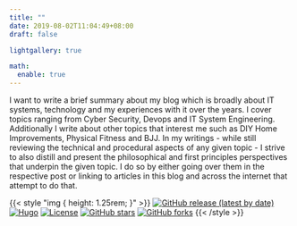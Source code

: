 ```yaml
---
title: ""
date: 2019-08-02T11:04:49+08:00
draft: false

lightgallery: true

math:
  enable: true
---
```

I want to write a brief summary about my blog which is  broadly about IT systems, technology and my 
experiences with it over the years. I cover topics ranging from Cyber Security, Devops and IT System Engineering. 
Additionally I write about other topics that interest me such as DIY Home Improvements,  Physical Fitness and BJJ. 
In my writings - while still reviewing the technical and procedural aspects of any given topic - I strive to also 
distill and present the philosophical and first principles perspectives that underpin the given topic. I do so by either 
going over them in the respective post or linking to articles in this blog and across the internet that attempt to do that.  

{{< style "img { height: 1.25rem; }" >}}
[![GitHub release (latest by date)](https://img.shields.io/github/v/release/khusika/FeelIt?style=flat-square)](https://github.com/khusika/FeelIt/releases)
[![Hugo](https://img.shields.io/badge/Hugo-%5E0.127.0-ff4088?style=flat-square&logo=hugo)](https://gohugo.io/)
[![License](https://img.shields.io/github/license/goodwillhacking/website?style=flat-square)](https://github.com/khusika/FeelIt/blob/main/LICENSE)
[![GitHub stars](https://img.shields.io/github/stars/goodwillhacking/website?style=social)](https://github.com/goodwillhacking/website)
[![GitHub forks](https://img.shields.io/github/forks/goodwillhacking/website?style=social)](https://github.com/goodwillhacking/website/fork)
{{< /style >}}
